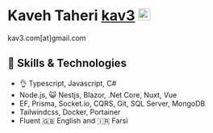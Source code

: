 # Kaveh Taheri [kav3](https://kav3.com) [<img src="https://edent.github.io/SuperTinyIcons/images/svg/telegram.svg" width="24" title="Bitcoin">](https://t.me/kav3_com)
kav3.com[at]gmail.com 

## 🤹 Skills & Technologies
- 👌 Typescript, Javascript, C#
- Node.js, 😺 Nestjs, Blazor, .Net Core, Nuxt, Vue
- EF, Prisma, Socket.io, CQRS, Git, SQL Server, MongoDB
- Tailwindcss,  Docker, Portainer
- Fluent 🇬🇧 English and 🇮🇷 Farsi
